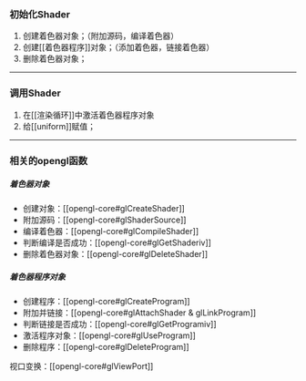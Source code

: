 ### 初始化Shader
1. 创建着色器对象；（附加源码，编译着色器）
2. 创建[[着色器程序]]对象；（添加着色器，链接着色器）
3. 删除着色器对象；
***
### 调用Shader
1. 在[[渲染循环]]中激活着色器程序对象
2. 给[[uniform]]赋值；
***
### 相关的opengl函数

##### 着色器对象
- 创建对象：[[opengl-core#glCreateShader]]
- 附加源码：[[opengl-core#glShaderSource]]
- 编译着色器：[[opengl-core#glCompileShader]]
- 判断编译是否成功：[[opengl-core#glGetShaderiv]]
- 删除着色器对象：[[opengl-core#glDeleteShader]]
##### 着色器程序对象
- 创建程序：[[opengl-core#glCreateProgram]]
- 附加并链接：[[opengl-core#glAttachShader & glLinkProgram]]
- 判断链接是否成功：[[opengl-core#glGetProgramiv]]
- 激活程序对象：[[opengl-core#glUseProgram]]
- 删除程序：[[opengl-core#glDeleteProgram]]

视口变换：[[opengl-core#glViewPort]]
